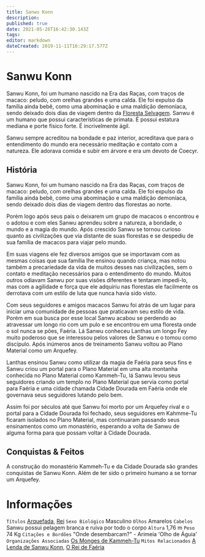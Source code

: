 ```yaml
---
title: Sanwu Konn
description: 
published: true
date: 2021-05-26T16:42:30.143Z
tags: 
editor: markdown
dateCreated: 2019-11-11T16:29:17.577Z
---
```


<!-- SUBTITLE: Visão geral sobre Sanwu Konn -->

# Sanwu Konn
Sanwu Konn, foi um humano nascido na Era das Raças, com traços de macaco: peludo, com orelhas grandes e uma calda. Ele foi expulso da família ainda bebê, como uma abominação e uma maldição demoníaca, sendo deixado dois dias de viagem dentro da [Floresta Selvagem](http://). Sanwu é um humano que possui características de primata. É possui estatura mediana e porte físico forte. É incrivelmente ágil.

Sanwu sempre acreditou na bondade e paz interior, acreditava que para o entendimento do mundo era necessário meditação e contato com a natureza. Ele adorava comida e subir em árvore e era um devoto de Coecyr.

## História
Sanwu Konn, foi um humano nascido na Era das Raças, com traços de macaco: peludo, com orelhas grandes e uma calda. Ele foi expulso da família ainda bebê, como uma abominação e uma maldição demoníaca, sendo deixado dois dias de viagem dentro das florestas ao norte.

Porém logo após seus pais o deixarem um grupo de macacos o encontrou e o adotou e com eles Sanwu aprendeu sobre a natureza, a bondade, o mundo e a magia do mundo. Após crescido Sanwu se tornou curioso quanto as civilizações que via distante de suas florestas e se despediu de sua família de macacos para viajar pelo mundo. 

Em suas viagens ele fez diversos amigos que se importavam com as mesmas coisas que sua família lhe ensinou quando criança, mas notou também a precariedade da vida de muitos desses nas civilizações, sem o contato e meditação necessários para o entendimento do mundo. Muitos outros odiavam Sanwu por suas visões diferentes e tentaram impedí-lo, mas com a agilidade e força que ele adquiriu nas florestas ele facilmente os derrotava com um estilo de luta que nunca havia sido visto.

Com seus seguidores e amigos macacos Sanwu foi atrás de um lugar para iniciar uma comunidade de pessoas que praticavam seu estilo de vida. Porém em sua busca por esse local Sanwu acabou se perdendo ao atravessar um longo rio com um pulo e se encontrou em uma floresta onde o sol nunca se pões, Faéria. Lá Sanwu conheceu Lanthas um longo Fey muito poderoso que se interessou pelos valores de Sanwu e o tomou como discípulo. Após inúmeros anos de treinamento Sanwu voltou ao Plano Material como um Arquefey. 

Lanthas ensinou Sanwu como utilizar da magia de Faéria para seus fins e Sanwu criou um portal para o Plano Material em uma alta montanha conhecida no Plano Material como Kammeh-Tu, lá Sanwu levou seus seguidores criando um templo no Plano Material que servia como portal para Faéria e uma cidade chamada Cidade Dourada em Faéria onde ele governava seus seguidores lutando pelo bem.

Assim foi por séculos até que Sanwu foi morto por um Arquefey rival e o portal para a Cidade Dourada foi fechado, seus seguidores em Kahmme-Tu ficaram isolados no Plano Material, mas continuaram passando seus ensinamentos como um monastério, esperando a volta de Sanwu de alguma forma para que possam voltar à Cidade Dourada.

## Conquistas & Feitos
A construção do monastério Kammeh-Tu e da Cidade Dourada são grandes conquistas de Sanwu Konn. Além de ter sido o primeiro humano a se tornar um Arquefey.

# Informações
`Títulos` [Arquefada](/rankings-e-titulos/magico/arquefada), [Rei](/rankings-e-titulos/rei-cidade-dourada)
`Sexo Biológico` Masculino
`Olhos` Amarelos
`Cabelos` Sanwu possui pelagem branca e ruiva por todo o corpo
`Altura` 1,76 m
`Peso` 74 Kg
`Citações e Bordões` "Onde desembarcam?" - Arimeia 'Olho de Águia'
`Organizações Associadas` [Os Monges de Kammeh-Tu](/faccoes/faccoes-independentes/os-monges-de-kammeh-tu)
`Mitos Relacionados` [A Lenda de Sanwu Konn](/lendas-e-eventos/a-lenda-de-sanwu-konn), [O Rei de Faéria]()
